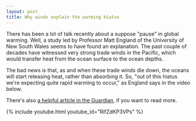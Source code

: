 ```yaml
---
layout: post
title: Why winds explain the warming hiatus
---
```

There has been a lot of talk recently about a suppose "pause" in global warming. Well, a study led by Professor Matt England of the University of New South Wales seems to have found an explanation. The past couple of decades have witnessed very strong trade winds in the Pacific, which would transfer heat from the ocean surface to the ocean depths.

The bad news is that, as and when these trade winds die down, the oceans will start releasing heat, rather than absorbing it. So, "out of this hiatus we're expecting quite rapid warming to occur," as England says in the video below.

There's also [a helpful article in the Guardian](http://www.theguardian.com/environment/planet-oz/2014/feb/12/global-warming-fake-pause-hiatus-climate-change), if you want to read more.

{% include youtube.html youtube_id="RifZdKP3VPs" %}

